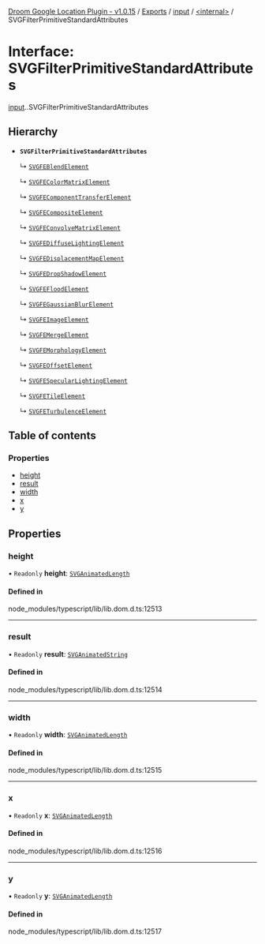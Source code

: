 [Droom Google Location Plugin - v1.0.15](../README.md) / [Exports](../modules.md) / [input](../modules/input.md) / [<internal\>](../modules/input._internal_.md) / SVGFilterPrimitiveStandardAttributes

# Interface: SVGFilterPrimitiveStandardAttributes

[input](../modules/input.md).[<internal>](../modules/input._internal_.md).SVGFilterPrimitiveStandardAttributes

## Hierarchy

- **`SVGFilterPrimitiveStandardAttributes`**

  ↳ [`SVGFEBlendElement`](input._internal_.SVGFEBlendElement.md)

  ↳ [`SVGFEColorMatrixElement`](input._internal_.SVGFEColorMatrixElement.md)

  ↳ [`SVGFEComponentTransferElement`](input._internal_.SVGFEComponentTransferElement.md)

  ↳ [`SVGFECompositeElement`](input._internal_.SVGFECompositeElement.md)

  ↳ [`SVGFEConvolveMatrixElement`](input._internal_.SVGFEConvolveMatrixElement.md)

  ↳ [`SVGFEDiffuseLightingElement`](input._internal_.SVGFEDiffuseLightingElement.md)

  ↳ [`SVGFEDisplacementMapElement`](input._internal_.SVGFEDisplacementMapElement.md)

  ↳ [`SVGFEDropShadowElement`](input._internal_.SVGFEDropShadowElement.md)

  ↳ [`SVGFEFloodElement`](input._internal_.SVGFEFloodElement.md)

  ↳ [`SVGFEGaussianBlurElement`](input._internal_.SVGFEGaussianBlurElement.md)

  ↳ [`SVGFEImageElement`](input._internal_.SVGFEImageElement.md)

  ↳ [`SVGFEMergeElement`](input._internal_.SVGFEMergeElement.md)

  ↳ [`SVGFEMorphologyElement`](input._internal_.SVGFEMorphologyElement.md)

  ↳ [`SVGFEOffsetElement`](input._internal_.SVGFEOffsetElement.md)

  ↳ [`SVGFESpecularLightingElement`](input._internal_.SVGFESpecularLightingElement.md)

  ↳ [`SVGFETileElement`](input._internal_.SVGFETileElement.md)

  ↳ [`SVGFETurbulenceElement`](input._internal_.SVGFETurbulenceElement.md)

## Table of contents

### Properties

- [height](input._internal_.SVGFilterPrimitiveStandardAttributes.md#height)
- [result](input._internal_.SVGFilterPrimitiveStandardAttributes.md#result)
- [width](input._internal_.SVGFilterPrimitiveStandardAttributes.md#width)
- [x](input._internal_.SVGFilterPrimitiveStandardAttributes.md#x)
- [y](input._internal_.SVGFilterPrimitiveStandardAttributes.md#y)

## Properties

### height

• `Readonly` **height**: [`SVGAnimatedLength`](../modules/input._internal_.md#svganimatedlength)

#### Defined in

node_modules/typescript/lib/lib.dom.d.ts:12513

___

### result

• `Readonly` **result**: [`SVGAnimatedString`](../modules/input._internal_.md#svganimatedstring)

#### Defined in

node_modules/typescript/lib/lib.dom.d.ts:12514

___

### width

• `Readonly` **width**: [`SVGAnimatedLength`](../modules/input._internal_.md#svganimatedlength)

#### Defined in

node_modules/typescript/lib/lib.dom.d.ts:12515

___

### x

• `Readonly` **x**: [`SVGAnimatedLength`](../modules/input._internal_.md#svganimatedlength)

#### Defined in

node_modules/typescript/lib/lib.dom.d.ts:12516

___

### y

• `Readonly` **y**: [`SVGAnimatedLength`](../modules/input._internal_.md#svganimatedlength)

#### Defined in

node_modules/typescript/lib/lib.dom.d.ts:12517
